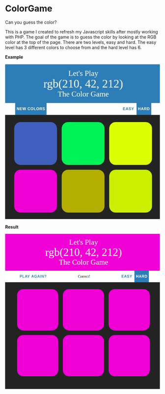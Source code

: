 # ColorGame
Can you guess the color?


This is a game I created to refresh my Javascript skills after mostly working with PHP. The goal of the game is 
to guess the color by looking at the RGB color at the top of the page. There are two levels, easy and hard. The 
easy level has 3 different colors to choose from and the hard level has 6. 

**Example**

![print screen](https://github.com/YelenaMerzlyakova/ColorGame/blob/master/colorgame.png)

**Result**

![print screen](https://github.com/YelenaMerzlyakova/ColorGame/blob/master/colorgame2.png)
